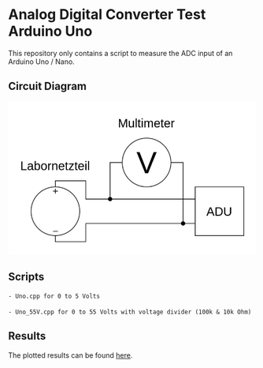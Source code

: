 # Analog Digital Converter Test Arduino Uno

This repository only contains a script to measure the ADC input of an Arduino Uno / Nano.

## Circuit Diagram

![Circuit Diagram](Spannungsmessung.png)

## Scripts

    - Uno.cpp for 0 to 5 Volts

    - Uno_55V.cpp for 0 to 55 Volts with voltage divider (100k & 10k Ohm)

## Results

The plotted results can be found [here](https://github.com/PaulusElektrus/MA-Plots/tree/main/ADC).